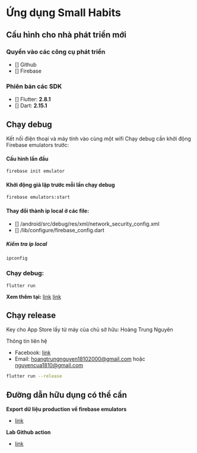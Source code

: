 
# Ứng dụng Small Habits

## Cấu hình cho nhà phát triển mới

### Quyền vào các công cụ phát triển
- [] Github
- [] Firebase

### Phiên bản các SDK
- [] Flutter: **2.8.1**
- [] Dart: **2.15.1**



## Chạy debug
Kết nối điện thoại và máy tính vào cùng một wifi
Chạy debug cần khởi động Firebase emulators trước:

#### Cấu hình lần đầu
```sh
firebase init emulator
```

#### Khởi động giả lập trước mỗi lần chạy debug
```sh
firebase emulators:start
```

#### Thay đổi thành ip local ở các file:
- [] /android/src/debug/res/xml/network_security_config.xml
- [] /lib/configure/firebase_config.dart

##### Kiểm tra ip local
```
ipconfig
```

### Chạy debug:
```
flutter run
```

**Xem thêm tại:**
[link](https://firebase.google.com/docs/emulator-suite/install_and_configure#startup)
[link](https://stackoverflow.com/questions/45940861/android-8-cleartext-http-traffic-not-permitted)


## Chạy release
Key cho App Store lấy từ máy của chủ sở hữu: Hoàng Trung Nguyên

Thông tin liên hệ
- Facebook: [link](https://www.facebook.com/hoang.tr.nguyen.1810/)
- Email: hoangtrungnguyen18102000@gmail.com hoặc nguyencua1810@gmail.com

```sh
flutter run --release
```




## Đường dẫn hữu dụng có thể cần

**Export dữ liệu production về firebase emulators**
- [link](https://github.com/firebase/firebase-tools/issues/1167)

**Lab Github action**
- [link](https://lab.github.com/githubtraining/github-actions:-hello-world)